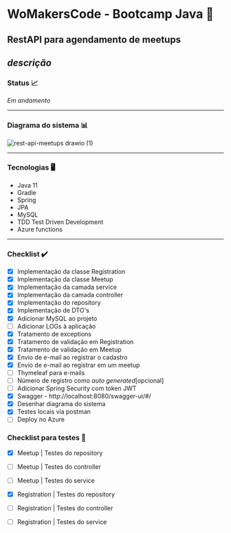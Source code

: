 #  WoMakersCode - Bootcamp Java 🦋

## RestAPI para agendamento de meetups

_descrição_
---

### Status 📈
_Em andamento_ 

---
### Diagrama do sistema :bar_chart:

![rest-api-meetups drawio (1)](https://user-images.githubusercontent.com/61791877/165970745-ac1c748d-2b00-4f70-8d70-1c6599024831.png)



---
### Tecnologias 🖥️

* Java 11
* Gradle
* Spring
* JPA
* MySQL
* TDD Test Driven Development
* Azure functions

---
### Checklist ✔️

- [x] Implementação da classe Registration
- [x] Implementação da classe Meetup
- [x] Implementação da camada service
- [x] Implementação da camada controller
- [x] Implementação do repository
- [x] Implementação de DTO's
- [x] Adicionar MySQL ao projeto
- [ ] Adicionar LOGs à aplicação
- [x] Tratamento de exceptions
- [x] Tratamento de validação em Registration
- [x] Tratamento de validação em Meetup
- [x] Envio de e-mail ao registrar o cadastro
- [x] Envio de e-mail ao registrar em um meetup
- [ ] Thymeleaf para e-mails
- [ ] Número de registro como _auto generated_[opcional]
- [ ] Adicionar Spring Security com token JWT
- [x] Swagger - http://localhost:8080/swagger-ui/#/
- [x] Desenhar diagrama do sistema
- [x] Testes locais via postman
- [ ] Deploy no Azure

### Checklist para testes 🧪

- [x] Meetup | Testes do repository
- [ ] Meetup | Testes do controller
- [ ] Meetup | Testes do service
- [x] Registration | Testes do repository
- [ ] Registration | Testes do controller
- [ ] Registration | Testes do service

